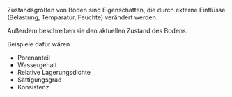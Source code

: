 Zustandsgrößen von Böden sind Eigenschaften, die durch externe Einflüsse (Belastung, Temparatur, Feuchte) verändert werden.

Außerdem beschreiben sie den aktuellen Zustand des Bodens.

Beispiele dafür wären

- Porenanteil
- Wassergehalt
- Relative Lagerungsdichte
- Sättigungsgrad
- Konsistenz